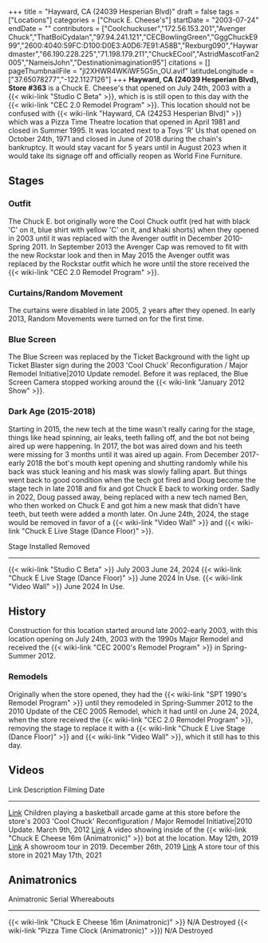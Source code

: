+++
title = "Hayward, CA (24039 Hesperian Blvd)"
draft = false
tags = ["Locations"]
categories = ["Chuck E. Cheese's"]
startDate = "2003-07-24"
endDate = ""
contributors = ["Coolchuckuser","172.56.153.201","Avenger Chuck","ThatBoiCydalan","97.94.241.121","CECBowlingGreen","GggChuckE999","2600:4040:59FC:D100:D0E3:A0D6:7E91:A58B","Rexburg090","Haywardmaster","66.190.228.225","71.198.179.211","ChuckECool","AstridMascotFan2005","NameisJohn","Destinationimagination95"]
citations = []
pageThumbnailFile = "jl2XHWR4WKiWF5G5n_OU.avif"
latitudeLongitude = ["37.65078277","-122.1127126"]
+++
**Hayward, CA (24039 Hesperian Blvd), Store #363** is a Chuck E. Cheese's that opened on July 24th, 2003 with a {{< wiki-link "Studio C Beta" >}}, which is is still open to this day with the {{< wiki-link "CEC 2.0 Remodel Program" >}}.
This location should not be confused with {{< wiki-link "Hayward, CA (24253 Hesperian Blvd)" >}} which was a Pizza Time Theatre location that opened in April 1981 and closed in Summer 1995.
It was located next to a Toys 'R' Us that opened on October 24th, 1971 and closed in June of 2018 during the chain's bankruptcy. It would stay vacant for 5 years until in August 2023 when it would take its signage off and officially reopen as World Fine Furniture.

## Stages

### Outfit

The Chuck E. bot originally wore the Cool Chuck outfit (red hat with black 'C' on it, blue shirt with yellow 'C' on it, and khaki shorts) when they opened in 2003 until it was replaced with the Avenger outfit in December 2010-Spring 2011. In September 2013 the Avenger Cap was removed to fit with the new Rockstar look and then in May 2015 the Avenger outfit was replaced by the Rockstar outfit which he wore until the store received the {{< wiki-link "CEC 2.0 Remodel Program" >}}.

### Curtains/Random Movement

The curtains were disabled in late 2005, 2 years after they opened. In early 2013, Random Movements were turned on for the first time.

### Blue Screen

The Blue Screen was replaced by the Ticket Background with the light up Ticket Blaster sign during the 2003 'Cool Chuck' Reconfiguration / Major Remodel Initiative|2010 Update remodel. Before it was replaced, the Blue Screen Camera stopped working around the {{< wiki-link "January 2012 Show" >}}.

### Dark Age (2015-2018)

Starting in 2015, the new tech at the time wasn't really caring for the stage, things like head spinning, air leaks, teeth falling off, and the bot not being aired up were happening. In 2017, the bot was aired down and his teeth were missing for 3 months until it was aired up again. From December 2017-early 2018 the bot's mouth kept opening and shutting randomly while his back was stuck leaning and his mask was slowly falling apart. But things went back to good condition when the tech got fired and Doug become the stage tech in late 2018 and fix and got Chuck E back to working order. Sadly in 2022, Doug passed away, being replaced with a new tech named Ben, who then worked on Chuck E and got him a new mask that didn't have teeth, but teeth were added a month later. On June 24th, 2024, the stage would be removed in favor of a {{< wiki-link "Video Wall" >}} and {{< wiki-link "Chuck E Live Stage (Dance Floor)" >}}.

  Stage                                                      Installed   Removed
  ---------------------------------------------------------- ----------- ---------------
  {{< wiki-link "Studio C Beta" >}}                      July 2003   June 24, 2024
  {{< wiki-link "Chuck E Live Stage (Dance Floor)" >}}   June 2024   In Use.
  {{< wiki-link "Video Wall" >}}                         June 2024   In Use.

## History

Construction for this location started around late 2002-early 2003, with this location opening on July 24th, 2003 with the 1990s Major Remodel and received the {{< wiki-link "CEC 2000's Remodel Program" >}} in Spring-Summer 2012.

### Remodels

Originally when the store opened, they had the {{< wiki-link "SPT 1990's Remodel Program" >}} until they remodeled in Spring-Summer 2012 to the 2010 Update of the CEC 2005 Remodel, which it had until on June 24, 2024, when the store received the {{< wiki-link "CEC 2.0 Remodel Program" >}}, removing the stage to replace it with a {{< wiki-link "Chuck E Live Stage (Dance Floor)" >}} and {{< wiki-link "Video Wall" >}}, which it still has to this day.

## Videos

  Link                                                  Description                                                                                                                                                Filming Date
  ----------------------------------------------------- ---------------------------------------------------------------------------------------------------------------------------------------------------------- ---------------------
  [Link](https://youtu.be/YMrIMjHsd1E)                  Children playing a basketball arcade game at this store before the store's 2003 'Cool Chuck' Reconfiguration / Major Remodel Initiative|2010 Update.   March 9th, 2012
  [Link](https://www.youtube.com/watch?v=6mvsVc1QLWM)   A video showing inside of the {{< wiki-link "Chuck E Cheese 16m (Animatronic)" >}} bot at the location.                                                May 12th, 2019
  [Link](https://www.youtube.com/watch?v=VcWkE3Pq-og)   A showroom tour in 2019.                                                                                                                                   December 26th, 2019
  [Link](https://youtu.be/gEZZkjNtOHI)                  A store tour of this store in 2021                                                                                                                         May 17th, 2021

## Animatronics

  Animatronic                                                Serial   Whereabouts
  ---------------------------------------------------------- -------- -------------
  {{< wiki-link "Chuck E Cheese 16m (Animatronic)" >}}   N/A      Destroyed
  {{< wiki-link "Pizza Time Clock (Animatronic)" >}})    N/A      Destroyed

